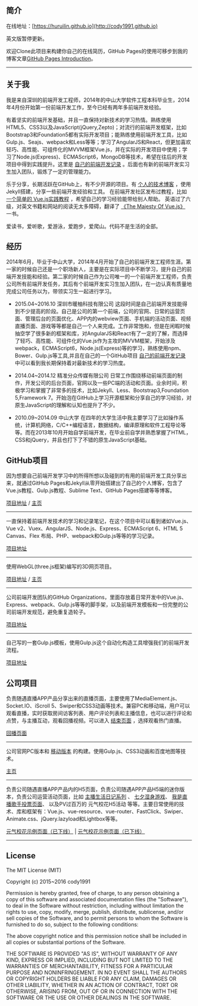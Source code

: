简介
---

在线地址：[https://huruilin.github.io](http://cody1991.github.io)

英文版暂停更新。

欢迎Clone此项目来构建你自己的在线简历，GitHub Pages的使用可移步到我的博客文章[GitHub Pages Introduction](http://cody1991.github.io/github/2015/04/04/github-pages-introduction.html)。

---

关于我
---

我是来自深圳的前端开发工程师，2014年的中山大学软件工程本科毕业生，2014年4月份开始第一份前端开发工作，至今已经有两年多前端开发经验。

有着坚实的前端开发基础，并且一直保持对新技术的学习热情。熟练使用HTML5、CSS3以及JavaScript(jQuery,Zepto)；对流行的前端开发框架，比如Bootstrap3和Foundation5都有实际开发项目；能熟练使用前端开发工具，比如Gulp.js、Seajs、webpack和Less等等；学习了AngularJS和React，但更加喜欢轻巧、高性能、可组件化的MVVM框架Vue.js，并在实际的开发项目中使用；学习了Node.js(Express)、ECMAScript6，MongoDB等技术，希望在往后的开发项目中得到实践提升。这里是 [自己的前端开发记录](https://github.com/cody1991/learn) 。后面也有新的前端开发实习生加入团队，锻炼了一定的管理能力。

乐于分享，长期活跃在GitHub上，有不少开源的项目。有 [个人的技术博客](http://cody1991.github.io/index.html) ，使用Jekyll搭建，分享一些前端开发经验和工具。 在前端开发社区发布过教程，比如 [一个简单的 Vue.js实践教程](https://segmentfault.com/a/1190000006776243) ，希望自己的学习经验能带给别人帮助。 英语过了六级，对英文书籍和网站的阅读无太多障碍，翻译了 [《The Majesty Of Vue.js》](https://leanpub.com/vuejs) 一书。

爱读书，爱听歌，爱游泳，爱跑步，爱爬山。代码不是生活的全部。

经历
---

2014年6月，毕业于中山大学，2014年4月开始了自己的前端开发工程师生涯。第一家的时候自己还是一个职场新人，主要是在实际项目中不断学习，提升自己的前端开发技能和经验。第二家的时候自己作为公司唯一的一个前端开发工程师，负责公司所有前端开发任务，其后有个前端开发实习生加入团队，在一边认真有质量地完成公司任务以为，带领实习生一起进行学习。

* 2015.04~2016.10 深圳市暖柚科技有限公司 这段时间是自己前端开发技能得到不少提高的阶段。自己是公司的第一个前端，公司的官网、日常的运营页面、管理后台的页面优化、APP内的webview页面、手机端的活动页面、视频直播页面、游戏等等都是自己一个人来完成。工作非常饱和，但是在闲暇时候抽空学了很多新的框架和库，对AngularJS和React有了一定的了解，而选择了轻巧、高性能、可组件化的Vue.js作为主攻的MVVM框架，开始涉及webpack，ECMAScript6，Node.js(Express)等的学习，熟练使用npm、Bower、Gulp.js等工具,并且在自己的一个GitHub项目 [自己的前端开发记录](https://github.com/cody1991/learn) 中可以看到我长期保持着对最新技术的学习热度。

* 2014.04~2014.12 精准分众传媒有限公司 日常工作围绕移动前端页面的制作，开发公司的后台页面，官网以及一些PC端的活动和页面。业余时间，积极学习和掌握了非常多的技术，比如Jekyll、Less、Bootstrap3,Foundation 5,Framework 7。开始泡在GitHub上学习开源框架和分享自己的学习经验，对原生JavaScript的理解和认知也提升了不少。

* 2010.09~2014.09 中山大学 在四年的大学生活中我主要学习了比如操作系统，计算机网络，C/C++编程语言，数据结构，编译原理和软件工程导论等等。而在2013年10月开始自学前端开发，在毕业前自学并熟悉掌握了HTML，CSS和jQuery，并且也打下了不错的原生JavaScript基础。

GitHub项目
---

因为想要自己前端开发学习中的所得所想以及碰到的有用的前端开发工具分享出来，就通过GitHub Pages和Jekyll从零开始搭建出了自己的个人博客，包含了Vue.js教程、Gulp.js教程、Sublime Text、GitHub Pages搭建等等博客。

[项目地址](https://github.com/cody1991/cody1991.github.io) / [主页](http://cody1991.github.io)

---

一直保持着前端开发技术的学习和记录笔记，在这个项目中可以看到诸如Vue.js、Vue v2、Vuex、AngularJS、Node.js、Express、ECMAScript 6、HTML 5 Canvas、Flex 布局、PHP、webpack和Gulp.js等等的学习记录。

[项目地址](https://github.com/cody1991/learn)

---

使用WebGL(three.js框架)编写的3D网页项目。

[项目地址](https://github.com/cody1991/webgltang) / [主页](http://cody1991.github.io/webgltang/)

---

公司前端开发团队的GitHub Organizations，里面存放着日常开发中的Vue.js、Express、webpack、Gulp.js等等的脚手架，以及前端开发模板和一份完整的公司前端开发规范，避免重复造轮子。

[项目地址](https://github.com/bear-front-end)

---

自己写的一套Gulp.js模板，使用Gulp.js这个自动化构造工具增强我们的前端开发流程。

[项目地址](https://github.com/cody1991/gulp-template)

公司项目
---

负责随遇直播APP产品分享出来的直播页面，主要使用了MediaElement.js、Socket.IO、iScroll 5、Swiper和CSS3动画等技术。兼容PC和移动端，用户可以观看直播，实时获取房间访客列表、用户评论列表和主播信息，也可以进行评论和点赞，与主播互动，观看回播视频。可以进入 [结束页面](http://api.impingo.me/miniSite/liveEndPage?sessionID=7b37cc506c536eea00&sessionToken=e1a15017c5&liveID=94336&userID=1495955&peerID=9728B66C7B326B407E48A61AE53B70DC) ，选择观看热门直播。

[回播页面](http://api.impingo.me/miniSite/livePage?liveID=9311d5a9d)

---

公司官网PC版本和 [移动版本](http://www.impingo.me/homepage/m/index.html) 的构建。使用Gulp.js、CSS3动画和百度地图等技术。

[主页](http://www.impingo.me/homepage/index.html)

---

负责公司随遇直播APP产品内的H5页面，负责公司随遇APP产品H5端的迷你版本，负责公司运营活动页面，比如 [主播生活日记系列](http://a.impingo.me/static/nice/nice14/index.html) 、 [七夕湿身游戏](http://wx.impingo.me/static/iceChallenge/index.html?source_iceChallenge)、 [我是直播歌手投票页面](http://a.impingo.me/static/activity/singer/preselection.html)、 以及PV过百万的 元气校花H5活动 等等。主要日常使用的技术、库和框架有：Vue.js、vue-resource、vue-router、FastClick、Swiper、Animate.css、jQuery.lazyload和Lightbox等等。

[元气校花示例页面（已下线）](http://a.impingo.me/activity/showRecommendH5?isFamous=1&openId=o4s3LjjIznRpPupFFoXwem4RD9Hs) | 
[元气校花示例页面（已下线）](http://a.impingo.me/activity/showRecommend32?isFamous=1&openId=o4s3LjjIznRpPupFFoXwem4RD9Hs#107)

---

## License
The MIT License (MIT)

Copyright (c) 2015~2016 cody1991

Permission is hereby granted, free of charge, to any person obtaining a copy
of this software and associated documentation files (the "Software"), to deal
in the Software without restriction, including without limitation the rights
to use, copy, modify, merge, publish, distribute, sublicense, and/or sell
copies of the Software, and to permit persons to whom the Software is
furnished to do so, subject to the following conditions:

The above copyright notice and this permission notice shall be included in all
copies or substantial portions of the Software.

THE SOFTWARE IS PROVIDED "AS IS", WITHOUT WARRANTY OF ANY KIND, EXPRESS OR
IMPLIED, INCLUDING BUT NOT LIMITED TO THE WARRANTIES OF MERCHANTABILITY,
FITNESS FOR A PARTICULAR PURPOSE AND NONINFRINGEMENT. IN NO EVENT SHALL THE
AUTHORS OR COPYRIGHT HOLDERS BE LIABLE FOR ANY CLAIM, DAMAGES OR OTHER
LIABILITY, WHETHER IN AN ACTION OF CONTRACT, TORT OR OTHERWISE, ARISING FROM,
OUT OF OR IN CONNECTION WITH THE SOFTWARE OR THE USE OR OTHER DEALINGS IN THE
SOFTWARE.
